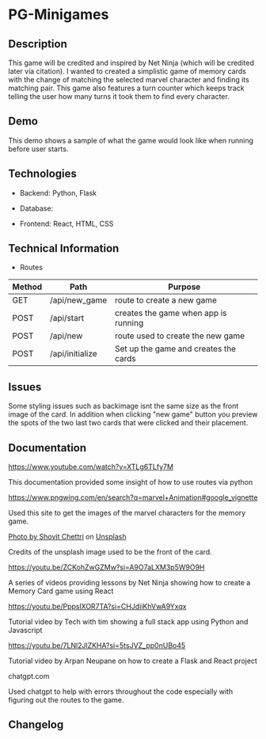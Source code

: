 # PG-Minigames

## Description
This game will be credited and inspired by Net Ninja (which will be credited later via citation). I wanted to created a simplistic game of memory cards with the change of matching the selected marvel character and finding its matching pair. This game also features a turn counter which keeps track telling the user how many turns it took them to find every character.

## Demo

This demo shows a sample of what the game would look like when running before user starts.

## Technologies 
- Backend: Python, Flask

- Database: 
- Frontend: React, HTML, CSS

## Technical Information
- Routes

| Method        |       Path    | Purpose  |
| ------------- | ------------- | -------- |
| GET           |  /api/new_game| route to create a new game|
| POST          | /api/start    | creates the game when app is running|
| POST          | /api/new      | route used to create the new game|
| POST          |/api/initialize| Set up the game and creates the cards|


## Issues
 Some styling issues such as backimage isnt the same size as the front image of the card. In addition when clicking "new game" button you preview the spots of the two last two cards that were clicked and their placement.

 ## Documentation

 https://www.youtube.com/watch?v=XTLg6TLfy7M

 This documentation provided some insight of how to use routes via python

 https://www.pngwing.com/en/search?q=marvel+Animation#google_vignette

 Used this site to get the images of the marvel characters for the memory game. 

[ Photo by <a href="https://unsplash.com/@shoch?utm_content=creditCopyText&utm_medium=referral&utm_source=unsplash">Shovit Chettri</a> on <a href="https://unsplash.com/photos/a-red-and-white-sticker-with-the-word-marvel-on-it-IwcpiMuFAjM?utm_content=creditCopyText&utm_medium=referral&utm_source=unsplash">Unsplash</a>](https://unsplash.com/photos/a-red-and-white-sticker-with-the-word-marvel-on-it-IwcpiMuFAjM?utm_content=creditShareLink&utm_medium=referral&utm_source=unsplash)

Credits of the unsplash image used to be the front of the card.

https://youtu.be/ZCKohZwGZMw?si=A9O7aLXM3p5W9O9H

A series of videos providing lessons by Net Ninja showing how to create a Memory Card game using React

https://youtu.be/PppslXOR7TA?si=CHJdiiKhVwA9Yxqx

Tutorial video by Tech with tim showing a full stack app using Python and Javascript

https://youtu.be/7LNl2JlZKHA?si=5tsJVZ_pp0nUBo45

Tutorial video by Arpan Neupane on how to create a Flask and React project

chatgpt.com

Used chatgpt to help with errors throughout the code especially with figuring out the routes to the game.

 ## Changelog
